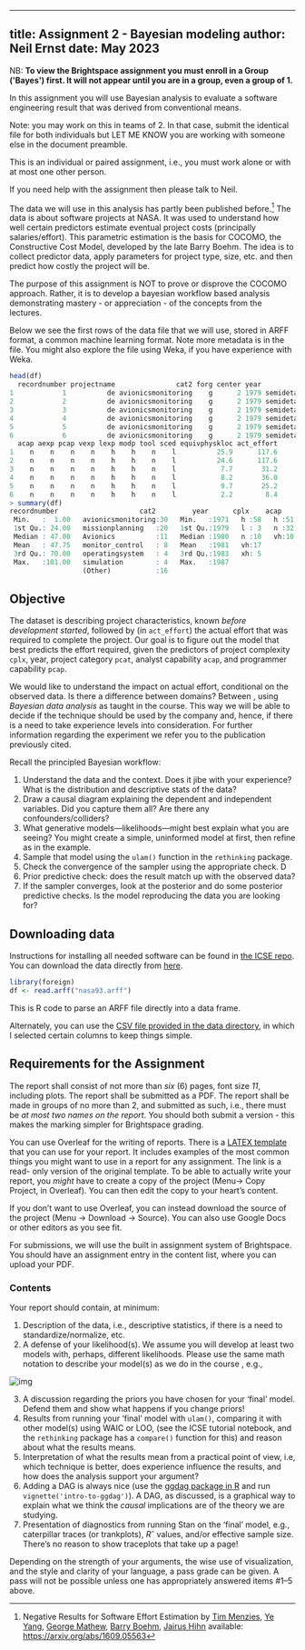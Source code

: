 
---
title: Assignment 2 - Bayesian modeling
author: Neil Ernst
date: May 2023
---

NB: **To view the Brightspace assignment you must enroll in a Group ('Bayes') first. It will not appear until you are in a group, even a group of 1.**

In this assignment you will use Bayesian analysis to evaluate a software engineering result that was derived from conventional means.

Note: you may work on this in teams of 2. In that case, submit the identical file for both individuals but LET ME KNOW you are working with someone else in the document preamble.

This is an individual or paired assignment, i.e., you must work alone or with at most one other person.

If you need help with the assignment then please talk to Neil.

The data we will use in this analysis has partly been published before.[^data] The data is about software projects at NASA. It was used to understand how well certain predictors estimate eventual project costs (principally salaries/effort). This parametric estimation is the basis for COCOMO, the Constructive Cost Model, developed by the late Barry Boehm. The idea is to collect predictor data, apply parameters for project type, size, etc. and then predict how costly the project will be.

The purpose of this assignment is NOT to prove or disprove the COCOMO approach. Rather, it is to develop a bayesian workflow based analysis demonstrating mastery - or appreciation - of the concepts from the lectures.

Below we see the first rows of the data file that we will use, stored in ARFF format, a common machine learning format. Note more metadata is in the file. You might also explore the file using Weka, if you have experience with Weka.

```R
head(df)
  recordnumber projectname               cat2 forg center year         mode rely data cplx time stor virt turn
1            1          de avionicsmonitoring    g      2 1979 semidetached    h    l    h    n    n    l    l
2            2          de avionicsmonitoring    g      2 1979 semidetached    h    l    h    n    n    l    l
3            3          de avionicsmonitoring    g      2 1979 semidetached    h    l    h    n    n    l    l
4            4          de avionicsmonitoring    g      2 1979 semidetached    h    l    h    n    n    l    l
5            5          de avionicsmonitoring    g      2 1979 semidetached    h    l    h    n    n    l    l
6            6          de avionicsmonitoring    g      2 1979 semidetached    h    l    h    n    n    l    l
  acap aexp pcap vexp lexp modp tool sced equivphyskloc act_effort
1    n    n    n    n    h    h    n    l          25.9      117.6
2    n    n    n    n    h    h    n    l          24.6      117.6
3    n    n    n    n    h    h    n    l           7.7       31.2
4    n    n    n    n    h    h    n    l           8.2       36.0
5    n    n    n    n    h    h    n    l           9.7       25.2
6    n    n    n    n    h    h    n    l           2.2        8.4
> summary(df)
recordnumber                    cat2         year      cplx    acap    pcap      act_effort    
 Min.   :  1.00   avionicsmonitoring:30   Min.   :1971   h :58   h :51   h :39   Min.   :   8.4  
 1st Qu.: 24.00   missionplanning   :20   1st Qu.:1979   l : 3   n :32   n :44   1st Qu.:  70.0  
 Median : 47.00   Avionics          :11   Median :1980   n :10   vh:10   vh:10   Median : 252.0  
 Mean   : 47.75   monitor_control   : 8   Mean   :1981   vh:17                   Mean   : 624.4  
 3rd Qu.: 70.00   operatingsystem   : 4   3rd Qu.:1983   xh: 5                   3rd Qu.: 600.0  
 Max.   :101.00   simulation        : 4   Max.   :1987                           Max.   :8211.0  
                  (Other)           :16                                                          
```

## Objective

The dataset is describing project characteristics, known *before development started*, followed by (in `act_effort`) the actual effort that was required to complete the project. Our goal is to figure out the model that best predicts the effort required, given the predictors of project complexity `cplx`, year, project category `pcat`, analyst capability `acap`, and programmer capability `pcap`. 

We would like to understand the impact on actual effort, conditional on the observed data. Is there a difference between domains? Between , using *Bayesian data analysis* as taught in the course. This way we will be able to decide if the technique should be used by the company and, hence, if there is a need to take experience levels into consideration. For further information regarding the experiment we refer you to the publication previously cited.

Recall the principled Bayesian workflow:

1. Understand the data and the context. Does it jibe with your experience? What is the distribution and descriptive stats of the data? 
2. Draw a causal diagram explaining the dependent and independent variables. Did you capture them all? Are there any confounders/colliders? 
3. What generative models—likelihoods—might best explain what you are seeing? You might create a simple, uninformed model at first, then refine as in the example.
4. Sample that model using the `ulam()` function in the `rethinking` package. 
5. Check the convergence of the sampler using the appropriate check. D
6. Prior predictive check: does the result match up with the observed data? 
7. If the sampler converges, look at the posterior and do some posterior predictive checks. Is the model  reproducing the data you are looking for? 

## Downloading data

Instructions for installing all needed software can be found in [the ICSE repo](https://github.com/neilernst/icse_tutorial). You can download the data directly from [here](https://zenodo.org/record/268419#.YyQN5-xlAqs).  

```R
library(foreign)
df <- read.arff("nasa93.arff")
```
This is R code to parse an ARFF file directly into a data frame.

Alternately, you can use the [CSV file provided in the data directory](a2-files/nasa93_subset.csv), in which I selected certain columns to keep things simple.

## Requirements for the Assignment 

The report shall consist of not more than *six* (6) pages, font size *11*, including plots. The report shall be submitted as a PDF. The report shall be made in groups of no more than 2, and submitted as such, i.e., there must be *at most two names on the report*. You should both submit a version - this makes the marking simpler for Brightspace grading. 

You can use Overleaf for the writing of reports. There is a [LATEX template](https://www.overleaf.com/read/vnkvxqjfjjmh) that you can use for your report. It includes examples of the most common things you might want to use in a report for any assignment. The link is a read- only version of the original template. To be able to actually write your report, you *might* have to create a copy of the project (Menu→ Copy Project, in Overleaf). You can then edit the copy to your heart’s content.

If you don’t want to use Overleaf, you can instead download the source of the project (Menu → Download → Source). You can also use Google Docs or other editors as you see fit. 

For submissions, we will use the built in assignment system of Brightspace. You should have an assignment entry in the content list, where you can upload your PDF.

### Contents

Your report should contain, at minimum:

1. Description of the data, i.e., descriptive statistics, if there is a need to standardize/normalize, etc.
2. A defense of your likelihood(s). We assume you will develop at least two models with, perhaps, different likelihoods. Please use the same math notation to describe your model(s) as we do in the course , e.g.,

<!-- $$\mathrm{L}_i & \sim & \mathrm{Binomial}(n_i,p_i)\\
\mathrm{logit}(p_i) & = & \alpha_{\mathrm{SUBJECT}[i]} + (\beta_P + \beta_{PC}C_i)P_i\\
\alpha_{\mathrm{SUBJECT}} & \sim & \mathrm{Normal}(0,10) \\
\beta_P & \sim & \mathrm{Normal}(0,10)\\
\beta_{PC} & \sim & \mathrm{Normal}(0,10) $$ -->

![img](https://latex2png.com/pngs/3c303e21c0412cb61182d6b54af7b874.png)

3. A discussion regarding the priors you have chosen for your ‘final’ model. Defend them and show what happens if you change priors!
4. Results from running your ‘final’ model with `ulam()`, comparing it with other model(s) using WAIC or LOO, (see the ICSE tutorial notebook, and  the `rethinking` package has a `compare()` function for this) and reason about what the results means.
5. Interpretation of what the results mean from a practical point of view, i.e, which technique is better, does experience influence the results, and how does the analysis support your argument?
6. Adding a DAG is always nice (use the [ggdag package in R](https://ggdag.malco.io) and run `vignette('intro-to-ggdag')`). A DAG, as discussed, is a graphical way to explain what we think the *causal* implications are of the theory we are studying. 
7. Presentation of diagnostics from running Stan on the ‘final’ model, e.g., caterpillar traces (or trankplots), *R*ˆ values, and/or effective sample size. There’s no reason to show traceplots that take up a page!

Depending on the strength of your arguments, the wise use of visualization, and the style and clarity of your language, a pass grade can be given. A pass will not be possible unless one has appropriately answered items #1–5 above.

[^data]: Negative Results for Software Effort Estimation by [Tim Menzies](https://arxiv.org/search/cs?searchtype=author&query=Menzies%2C+T), [Ye Yang](https://arxiv.org/search/cs?searchtype=author&query=Yang%2C+Y), [George Mathew](https://arxiv.org/search/cs?searchtype=author&query=Mathew%2C+G), [Barry Boehm](https://arxiv.org/search/cs?searchtype=author&query=Boehm%2C+B), [Jairus Hihn](https://arxiv.org/search/cs?searchtype=author&query=Hihn%2C+J) available: https://arxiv.org/abs/1609.05563

